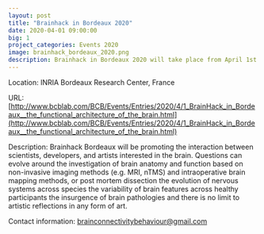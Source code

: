 ```yaml
---
layout: post
title: "Brainhack in Bordeaux 2020"
date: 2020-04-01 09:00:00
big: 1
project_categories: Events 2020
image: brainhack_bordeaux_2020.png
description: Brainhack in Bordeaux 2020 will take place from April 1st to 3rd 2020 at INRIA Bordeaux Research Center.
---
```


Location: INRIA Bordeaux Research Center, France

URL: [http://www.bcblab.com/BCB/Events/Entries/2020/4/1_BrainHack_in_Bordeaux__the_functional_architecture_of_the_brain.html](http://www.bcblab.com/BCB/Events/Entries/2020/4/1_BrainHack_in_Bordeaux__the_functional_architecture_of_the_brain.html)

Description: Brainhack Bordeaux will be promoting the interaction between scientists,
developers, and artists interested in the brain. Questions can evolve around the 
investigation of brain anatomy and function based on non-invasive imaging methods (e.g. MRI, nTMS) 
and intraoperative brain mapping methods, or post mortem dissection the evolution of nervous systems 
across species the variability of brain features across healthy participants the insurgence of 
brain pathologies and there is no limit to artistic reflections in any form of art.

Contact information: brainconnectivitybehaviour@gmail.com
